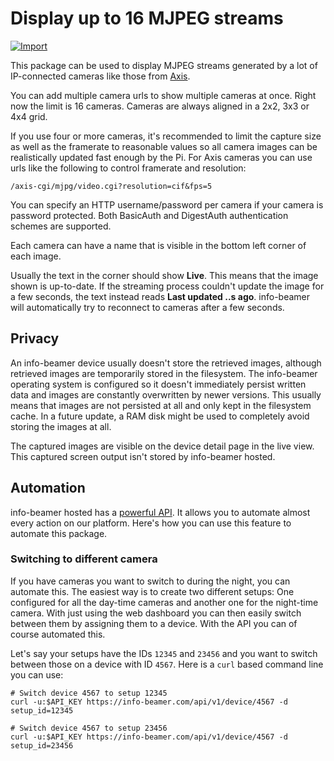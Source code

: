 # Display up to 16 MJPEG streams

[![Import](https://cdn.infobeamer.com/s/img/import.png)](https://info-beamer.com/use?url=https://github.com/info-beamer/package-mjpeg-viewer)

This package can be used to display MJPEG streams generated by a lot of IP-connected
cameras like those from [Axis](https://www.axis.com/products/network-cameras).

You can add multiple camera urls to show multiple cameras at once. Right now the
limit is 16 cameras. Cameras are always aligned in a 2x2, 3x3 or 4x4 grid.

If you use four or more cameras, it's recommended to limit the capture size as
well as the framerate to reasonable values so all camera images can be realistically
updated fast enough by the Pi. For Axis cameras you can use urls like the
following to control framerate and resolution:

```
/axis-cgi/mjpg/video.cgi?resolution=cif&fps=5
```

You can specify an HTTP username/password per camera if your camera is password
protected. Both BasicAuth and DigestAuth authentication schemes are supported.

Each camera can have a name that is visible in the bottom left corner of each
image.

Usually the text in the corner should show **Live**. This means that the image
shown is up-to-date. If the streaming process couldn't update the image
for a few seconds, the text instead reads **Last updated ..s ago**. info-beamer
will automatically try to reconnect to cameras after a few seconds.

## Privacy

An info-beamer device usually doesn't store the retrieved images, although
retrieved images are temporarily stored in the filesystem. The info-beamer
operating system is configured so it doesn't immediately persist written
data and images are constantly overwritten by newer versions. This usually
means that images are not persisted at all and only kept in the filesystem
cache. In a future update, a RAM disk might be used to completely avoid
storing the images at all.

The captured images are visible on the device detail page in the
live view. This captured screen output isn't stored by info-beamer hosted.

## Automation

info-beamer hosted has a [powerful API](https://info-beamer.com/doc/api). It
allows you to automate almost every action on our platform. Here's how you
can use this feature to automate this package.

### Switching to different camera

If you have cameras you want to switch to during the night, you can automate
this. The easiest way is to create two different setups: One configured for
all the day-time cameras and another one for the night-time camera. With just
using the web dashboard you can then easily switch between them by assigning
them to a device. With the API you can of course automated this.

Let's say your setups have the IDs `12345` and `23456` and you want to switch
between those on a device with ID `4567`. Here is a `curl` based command line
you can use:

```
# Switch device 4567 to setup 12345
curl -u:$API_KEY https://info-beamer.com/api/v1/device/4567 -d setup_id=12345

# Switch device 4567 to setup 23456
curl -u:$API_KEY https://info-beamer.com/api/v1/device/4567 -d setup_id=23456
```
